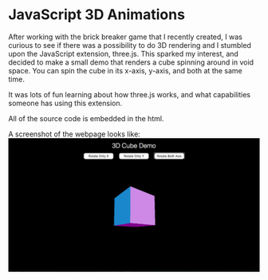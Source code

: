 # JavaScript 3D Animations

After working with the brick breaker game that I recently created, I was curious to see if there was a possibility to do 3D rendering and I stumbled upon the JavaScript extension, three.js. This sparked my interest, and decided to make a small demo that renders a cube spinning around in void space. You can spin the cube in its x-axis, y-axis, and both at the same time.

It was lots of fun learning about how three.js works, and what capabilities someone has using this extension.

All of the source code is embedded in the html.

A screenshot of the webpage looks like: ![black background with spinning cube](cubeSnapShot.png)

